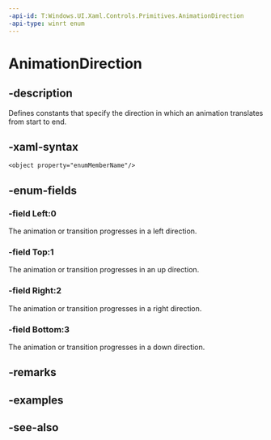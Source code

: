 ```yaml
---
-api-id: T:Windows.UI.Xaml.Controls.Primitives.AnimationDirection
-api-type: winrt enum
---
```


<!-- Enumeration syntax
public enum Windows.UI.Xaml.Controls.Primitives.AnimationDirection : int
-->

# AnimationDirection

## -description
Defines constants that specify the direction in which an animation translates from start to end.


## -xaml-syntax
```xaml
<object property="enumMemberName"/>
```


## -enum-fields
### -field Left:0
The animation or transition progresses in a left direction.

### -field Top:1
The animation or transition progresses in an up direction.

### -field Right:2
The animation or transition progresses in a right direction.

### -field Bottom:3
The animation or transition progresses in a down direction.


## -remarks

## -examples

## -see-also

